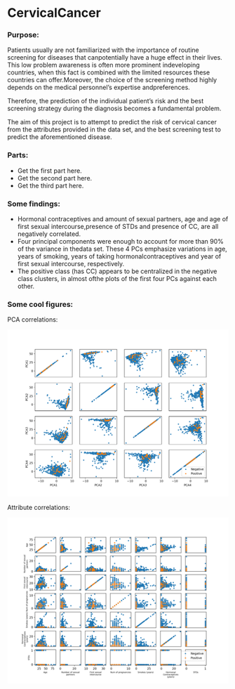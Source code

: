 # CervicalCancer

### Purpose:

Patients usually are not familiarized with the importance of routine screening for diseases that canpotentially have a huge effect in their lives. This low problem awareness is often more prominent indeveloping countries, when this fact is combined with the limited resources these countries can offer.Moreover, the choice of the screening method highly depends on the medical personnel’s expertise andpreferences.

Therefore, the prediction of the individual patient’s risk and the best screening strategy during the diagnosis becomes a fundamental problem.

The aim of this project is to attempt to predict the risk of cervical cancer from the attributes provided in the data set, and the best screening test to predict the aforementioned disease.

### Parts:

- Get the first part here.
- Get the second part here.
- Get the third part here.

### Some findings: 

- Hormonal contraceptives and amount of sexual partners, age and age of first sexual intercourse,presence of STDs and presence of CC, are all negatively correlated.
- Four principal components were enough to account for more than 90% of the variance in thedata set. These 4 PCs emphasize variations in age, years of smoking, years of taking hormonalcontraceptives and year of first sexual intercourse, respectively.
- The positive class (has CC) appears to be centralized in the negative class clusters, in almost ofthe plots of the first four PCs against each other.

### Some cool figures: 

PCA correlations: 

![PCA_MATRIX](https://github.com/duarteocarmo/CervicalCancer/blob/master/Images/PCA_MATRIX.png)

Attribute correlations: 

![Attribute Correlation](https://github.com/duarteocarmo/CervicalCancer/blob/master/Images/Attribute%20Correlation.png)